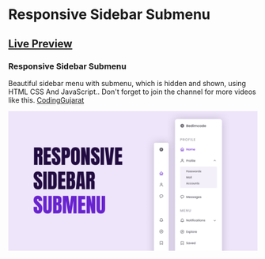 # Responsive Sidebar Submenu
## [Live Preview](https://amanayak.github.io/Create-Responsive-Sidebar-Submenu)
### Responsive Sidebar Submenu
Beautiful sidebar menu with submenu, which is hidden and shown, using HTML CSS And JavaScript..
Don't forget to join the channel for more videos like this. [CodingGujarat](https://www.youtube.com/@CodingGujarat)

![Responsive Sidebar Submenu](/preview.png)
